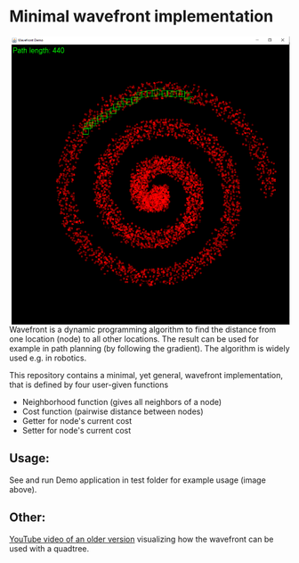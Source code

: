 # Minimal wavefront implementation

<p>
  <img align="right" src="images/spiral.png" width="500"/>
</p>

Wavefront is a dynamic programming algorithm to find the distance from one location (node) to
all other locations. The result can be used for example in path planning
 (by following the gradient). The algorithm is widely used e.g. in robotics.
 
 This repository contains a minimal, yet general, wavefront implementation, that is defined by
 four user-given functions
 * Neighborhood function (gives all neighbors of a node)
 * Cost function (pairwise distance between nodes)
 * Getter for node's current cost
 * Setter for node's current cost
 
 
 ## Usage:
 
 See and run Demo application in test folder for example usage (image above).
 
 
 ## Other:
 
 [YouTube video of an older version](https://www.youtube.com/watch?v=LWwL1jF0KTU) visualizing
 how the wavefront can be used with a quadtree.
